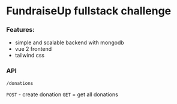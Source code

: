 # FundraiseUp fullstack challenge

### Features:

- simple and scalable backend with mongodb
- vue 2 frontend
- tailwind css


### API

```
/donations
```

`POST` - create donation
`GET` = get all donations